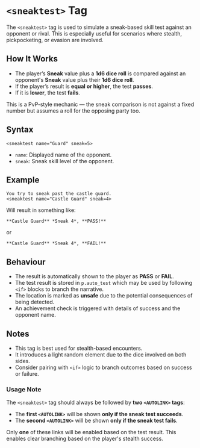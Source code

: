 
# `<sneaktest>` Tag

The `<sneaktest>` tag is used to simulate a sneak-based skill test against an opponent or rival. This is especially useful for scenarios where stealth, pickpocketing, or evasion are involved.

## How It Works

- The player’s **Sneak** value plus a **1d6 dice roll** is compared against an opponent's **Sneak** value plus their **1d6 dice roll**.
- If the player’s result is **equal or higher**, the test **passes**.
- If it is **lower**, the test **fails**.

This is a PvP-style mechanic — the sneak comparison is not against a fixed number but assumes a roll for the opposing party too.

## Syntax

```
<sneaktest name="Guard" sneak=5>
```

- `name`: Displayed name of the opponent.
- `sneak`: Sneak skill level of the opponent.

## Example

```text
You try to sneak past the castle guard.
<sneaktest name="Castle Guard" sneak=4>
```

Will result in something like:

```
**Castle Guard** *Sneak 4*, **PASS!**
```
or
```
**Castle Guard** *Sneak 4*, **FAIL!**
```

## Behaviour

- The result is automatically shown to the player as **PASS** or **FAIL**.
- The test result is stored in `p.auto_test` which may be used by following `<if>` blocks to branch the narrative.
- The location is marked as **unsafe** due to the potential consequences of being detected.
- An achievement check is triggered with details of success and the opponent name.

## Notes

- This tag is best used for stealth-based encounters.
- It introduces a light random element due to the dice involved on both sides.
- Consider pairing with `<if>` logic to branch outcomes based on success or failure.


### Usage Note

The `<sneaktest>` tag should always be followed by **two `<AUTOLINK>` tags**:
- The **first `<AUTOLINK>`** will be shown **only if the sneak test succeeds**.
- The **second `<AUTOLINK>`** will be shown **only if the sneak test fails**.

Only **one** of these links will be enabled based on the test result. This enables clear branching based on the player's stealth success.
